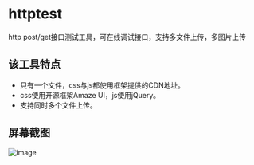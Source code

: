 # httptest
http post/get接口测试工具，可在线调试接口，支持多文件上传，多图片上传

## 该工具特点

* 只有一个文件，css与js都使用框架提供的CDN地址。
* css使用开源框架Amaze UI，js使用jQuery。
* 支持同时多个文件上传。

## 屏幕截图

![image](https://raw.githubusercontent.com/onanying/httptest/master/screenshot/test.png)